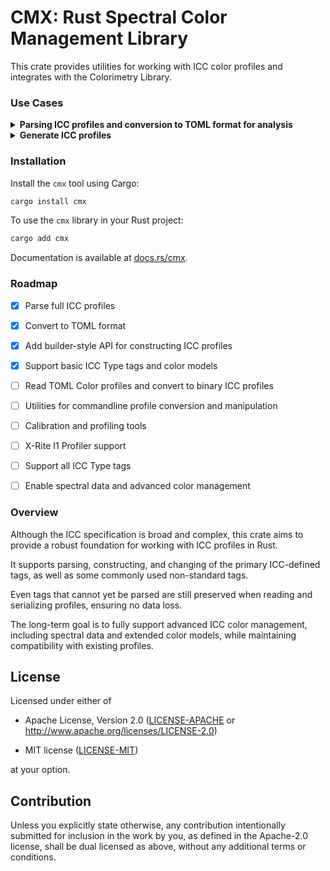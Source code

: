 # CMX: Rust Spectral Color Management Library
<!-- cargo-rdme start -->

This crate provides utilities for working with ICC color profiles
and integrates with the Colorimetry Library.

### Use Cases
<details><summary><strong>Parsing ICC profiles and conversion to TOML format for analysis</strong></summary>
After installing the library, you can parse an ICC profile and convert it to a TOML format using the `cmx` command-line tool:

```bash
cmx profile.icc -o profile.toml
```

Each ICC profile tag is mapped to a key in the TOML file, with the
corresponding values serialized as key-value pairs.
All values are written as single-line entries to ensure the TOML output
remains human-readable and easy to inspect.

Example of a parsed ICC profile in TOML format:

```toml
profile_size = 548
cmm = "Apple"
version = "4.0"
device_class = "Display"
color_space = "RGB"
pcs = "XYZ"
creation_datetime = "2015-10-14 13:08:56 UTC"
primary_platform = "Apple"
manufacturer = "APPL"
rendering_intent = "Perceptual"
pcs_illuminant = [0.9642, 1.0, 0.8249]
creator = "appl"
profile_id = "53410ea9facdd9fb57cc74868defc33f"

[desc]
ascii = "SMPTE RP 431-2-2007 DCI (P3)"

[cprt]
text = "Copyright Apple Inc., 2015"

[wtpt]
xyz = [0.894592, 1.0, 0.954422]

[rXYZ]
xyz = [0.48616, 0.226685, -0.000809]

[gXYZ]
xyz = [0.323853, 0.710327, 0.043228]

[bXYZ]
xyz = [0.15419, 0.062988, 0.782471]

[rTRC]
g = 2.60001

[chad]
matrix = [
    [1.073822, 0.038803, -0.036896],
    [0.055573, 0.963989, -0.014343],
    [-0.004272, 0.005295, 0.862778]
]

[bTRC]
g = 2.60001

[gTRC]
g = 2.60001

 ```
</details>

<details><summary><strong>Generate ICC profiles</strong></summary>

You can also use the `cmx` library to create ICC profiles from scratch, or read existing
profiles and change them, using Rust.

The library provides a builder-style API for constructing, or read and change profiles,
allowing you to set or change various tags and properties.

Here is an example for creating a Display P3 ICC profile:

```rust
use chrono::{DateTime, TimeZone};
use cmx::tag::tags::*;
use cmx::profile::DisplayProfile;
let display_p3_example = DisplayProfile::new()
    // set creation date, if omitted, the current date and time are used
    .with_creation_date(chrono::Utc.with_ymd_and_hms(2025, 8, 28, 0, 0, 0).unwrap())
    .with_tag(ProfileDescriptionTag)
        .as_text_description(|text| {
            text.set_ascii("Display P3");
        })
    .with_tag(CopyrightTag)
        .as_text(|text| {
            text.set_text("CC0");
        })
    .with_tag(MediaWhitePointTag)
        .as_xyz_array(|xyz| {
            xyz.set([0.950455, 1.00000, 1.08905]);
        })
    .with_tag(RedMatrixColumnTag)
        .as_xyz_array(|xyz| {
            xyz.set([0.515121, 0.241196, -0.001053]);
        })
    .with_tag(GreenMatrixColumnTag)
        .as_xyz_array(|xyz| {
            xyz.set([0.291977, 0.692245, 0.041885]);
        })
    .with_tag(BlueMatrixColumnTag)
        .as_xyz_array(|xyz| {
            xyz.set([0.157104, 0.066574, 0.784073]);
        })
    .with_tag(RedTRCTag)
        .as_parametric_curve(|para| {
            para.set_parameters([2.39999, 0.94786, 0.05214, 0.07739, 0.04045]);
        })
    .with_tag(BlueTRCTag)
        .as_parametric_curve(|para| {
            para.set_parameters([2.39999, 0.94786, 0.05214, 0.07739, 0.04045]);
        })
    .with_tag(GreenTRCTag)
        .as_parametric_curve(|para| {
            para.set_parameters([2.39999, 0.94786, 0.05214, 0.07739, 0.04045]);
        })
    .with_tag(ChromaticAdaptationTag)
        .as_sf15_fixed_16_array(|array| {
            array.set([
                 1.047882, 0.022919, -0.050201,
                 0.029587, 0.990479, -0.017059,
                -0.009232, 0.015076,  0.751678
            ]);
        })
    .with_profile_id() // calculate and add profile ID to the profile
    ;

display_p3_example.write("tmp/display_p3_example.icc").unwrap();
let display_p3_read_back = cmx::profile::Profile::read("tmp/display_p3_example.icc").unwrap();
assert_eq!(
    display_p3_read_back.profile_id_as_hex_string(),
    "617028e1 e1014e15 91f178a9 fb8efc92"
);
assert_eq!(display_p3_read_back.profile_size(), 524);
```

Not all ICC tag types are supported yet, but please submit a pull request, or an issue, on our
[GitHub CMX repo](https://github.com/harbik/cmx) if you want additional tag types to be supported.

However, you can use the `as_raw` method to set raw data for tags that are not yet supported.

</details>



### Installation

Install the `cmx` tool using Cargo:

```bash
cargo install cmx
```

To use the `cmx` library in your Rust project:

```bash
cargo add cmx
```

Documentation is available at [docs.rs/cmx](https://docs.rs/cmx).

### Roadmap

- [x] Parse full ICC profiles
- [x] Convert to TOML format
- [x] Add builder-style API for constructing ICC profiles
- [x] Support basic ICC Type tags and color models
- [ ] Read TOML Color profiles and convert to binary ICC profiles
- [ ] Utilities for commandline profile conversion and manipulation
- [ ] Calibration and profiling tools
- [ ] X-Rite I1 Profiler support
- [ ] Support all ICC Type tags
- [ ] Enable spectral data and advanced color management



### Overview

Although the ICC specification is broad and complex, this crate aims
to provide a robust foundation for working with ICC profiles in Rust.

It supports parsing, constructing, and changing of the primary ICC-defined tags,
as well as some commonly used non-standard tags.

Even tags that cannot yet be parsed are still preserved when reading
and serializing profiles, ensuring no data loss.

The long-term goal is to fully support advanced ICC color management,
including spectral data and extended color models, while maintaining
compatibility with existing profiles.

<!-- cargo-rdme end -->

## License

Licensed under either of

- Apache License, Version 2.0
  ([LICENSE-APACHE](LICENSE-APACHE) or <http://www.apache.org/licenses/LICENSE-2.0>)

- MIT license
  ([LICENSE-MIT](LICENSE-MIT))

at your option.

## Contribution

Unless you explicitly state otherwise, any contribution intentionally submitted
for inclusion in the work by you, as defined in the Apache-2.0 license, shall be
dual licensed as above, without any additional terms or conditions.
